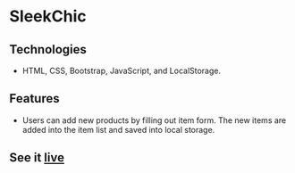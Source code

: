 # SleekChic

## Technologies 

- HTML, CSS, Bootstrap, JavaScript, and LocalStorage. 

## Features 

- Users can add new products by filling out item form. The new items are added into the item list and saved into local storage.

## See it [live](https://botirmasharipov.github.io/SleekChic/)
